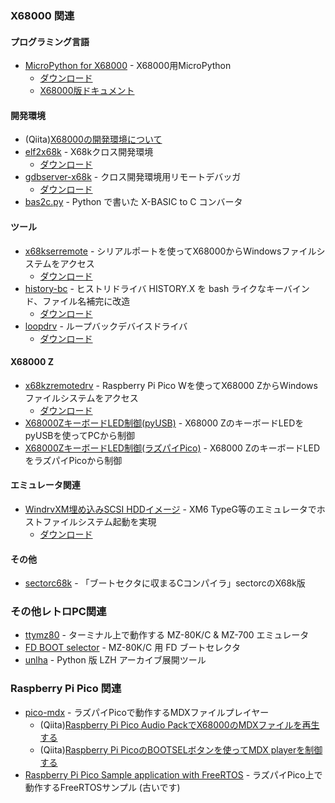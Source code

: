 ### X68000 関連

#### プログラミング言語
* [MicroPython for X68000](https://github.com/yunkya2/micropython-x68k) - X68000用MicroPython
  * [ダウンロード](https://github.com/yunkya2/micropython-x68k/releases)
  * [X68000版ドキュメント](https://github.com/yunkya2/micropython-x68k/blob/port-x68k/ports/x68k/README.md)

#### 開発環境
* (Qiita)[X68000の開発環境について](https://qiita.com/yunkya2/items/a02d04e9157b1e797983)
* [elf2x68k](https://github.com/yunkya2/elf2x68k) - X68kクロス開発環境
  * [ダウンロード](https://github.com/yunkya2/elf2x68k/releases)
* [gdbserver-x68k](https://github.com/yunkya2/gdbserver-x68k) - クロス開発環境用リモートデバッガ
  * [ダウンロード](https://github.com/yunkya2/gdbserver-x68k/releases)
* [bas2c.py](https://github.com/yunkya2/bas2c-x68k) - Python で書いた X-BASIC to C コンバータ
 
#### ツール
* [x68kserremote](https://github.com/yunkya2/x68kserremote) - シリアルポートを使ってX68000からWindowsファイルシステムをアクセス
  * [ダウンロード](https://github.com/yunkya2/x68kserremote/releases)
* [history-bc](https://github.com/yunkya2/yunkya2/tree/main/history-bc) - ヒストリドライバ HISTORY.X を bash ライクなキーバインド、ファイル名補完に改造
  * [ダウンロード](https://github.com/yunkya2/yunkya2/raw/main/history-bc/history-bc.zip)
* [loopdrv](https://github.com/yunkya2/loopdrv-x68k) - ループバックデバイスドライバ
  * [ダウンロード](https://github.com/yunkya2/loopdrv-x68k/releases) 

#### X68000 Z
* [x68kzremotedrv](https://github.com/yunkya2/x68kzremotedrv) - Raspberry Pi Pico Wを使ってX68000 ZからWindowsファイルシステムをアクセス
  * [ダウンロード](https://github.com/yunkya2/x68kzremotedrv/releases)
* [X68000ZキーボードLED制御(pyUSB)](https://github.com/yunkya2/x68kzkbd-pyusb) - X68000 ZのキーボードLEDをpyUSBを使ってPCから制御
* [X68000ZキーボードLED制御(ラズパイPico)](https://github.com/yunkya2/x68kzkbd-pico) - X68000 ZのキーボードLEDをラズパイPicoから制御

#### エミュレータ関連
* [WindrvXM埋め込みSCSI HDDイメージ](https://github.com/yunkya2/windrvxm-boot) - XM6 TypeG等のエミュレータでホストファイルシステム起動を実現
  * [ダウンロード](https://github.com/yunkya2/windrvxm-boot/releases) 

#### その他
* [sectorc68k](https://github.com/yunkya2/sectorc68k) - 「ブートセクタに収まるCコンパイラ」sectorcのX68k版

### その他レトロPC関連
* [ttymz80](https://github.com/yunkya2/ttymz80) - ターミナル上で動作する MZ-80K/C & MZ-700 エミュレータ
* [FD BOOT selector](https://github.com/yunkya2/mz80kmisc/tree/main/fdbootsel) - MZ-80K/C 用 FD ブートセレクタ
* [unlha](https://github.com/yunkya2/unlha) - Python 版 LZH アーカイブ展開ツール

### Raspberry Pi Pico 関連
* [pico-mdx](https://github.com/yunkya2/pico-mdx) - ラズパイPicoで動作するMDXファイルプレイヤー
  * (Qiita)[Raspberry Pi Pico Audio PackでX68000のMDXファイルを再生する](https://qiita.com/yunkya2/items/da423a2bee0266fbec44)
  * (Qiita)[Raspberry Pi PicoのBOOTSELボタンを使ってMDX playerを制御する](https://qiita.com/yunkya2/items/e415eed7b3bf4b637201)
* [Raspberry Pi Pico Sample application with FreeRTOS](https://github.com/yunkya2/pico-freertos-sample) - ラズパイPico上で動作するFreeRTOSサンプル (古いです)


